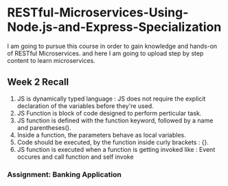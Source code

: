 # RESTful-Microservices-Using-Node.js-and-Express-Specialization
I am going to pursue this course in order to gain knowledge and hands-on of RESTful Microservices. and here I am going to upload step by step content to learn microservices.


## Week 2 Recall

1. JS is dynamically typed language : JS does not require the explicit declaration of the variables before they're used.
2. JS Function is block of code designed to perform perticular task.
3. JS function is defined with the function keyword, followed by a name and parentheses().
4. Inside a function, the parameters behave as local variables.
5. Code should be executed, by the function inside curly brackets : {}.
6. JS function is executed when a function is getting invoked like : Event occures and call function and self invoke

### Assignment: Banking Application